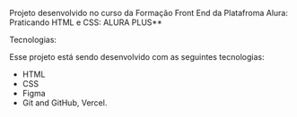  Projeto desenvolvido no curso da Formação Front End da Platafroma Alura: Praticando HTML e CSS: ALURA PLUS**

Tecnologias:

Esse projeto está sendo desenvolvido com as seguintes tecnologias:

- HTML
- CSS
- Figma
- Git and GitHub, Vercel.

